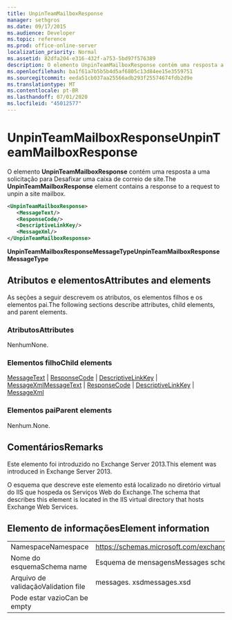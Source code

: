 ```yaml
---
title: UnpinTeamMailboxResponse
manager: sethgros
ms.date: 09/17/2015
ms.audience: Developer
ms.topic: reference
ms.prod: office-online-server
localization_priority: Normal
ms.assetid: 82dfa204-e316-432f-a753-5bd97f576389
description: O elemento UnpinTeamMailboxResponse contém uma resposta a uma solicitação para Desafixar uma caixa de correio de site.
ms.openlocfilehash: ba1f61a7b5b5b4d5af6805c13d84ee15e3559751
ms.sourcegitcommit: eeda51cb037aa25566adb293f25574674fdb2d9e
ms.translationtype: MT
ms.contentlocale: pt-BR
ms.lasthandoff: 07/01/2020
ms.locfileid: "45012577"
---
```

# <a name="unpinteammailboxresponse"></a><span data-ttu-id="d9d46-103">UnpinTeamMailboxResponse</span><span class="sxs-lookup"><span data-stu-id="d9d46-103">UnpinTeamMailboxResponse</span></span>

<span data-ttu-id="d9d46-104">O elemento **UnpinTeamMailboxResponse** contém uma resposta a uma solicitação para Desafixar uma caixa de correio de site.</span><span class="sxs-lookup"><span data-stu-id="d9d46-104">The **UnpinTeamMailboxResponse** element contains a response to a request to unpin a site mailbox.</span></span> 
  
```XML
<UnpinTeamMailboxResponse>
   <MessageText/>
   <ResponseCode/>
   <DescriptiveLinkKey/>
   <MessageXml/>
</UnpinTeamMailboxResponse>
```

 <span data-ttu-id="d9d46-105">**UnpinTeamMailboxResponseMessageType**</span><span class="sxs-lookup"><span data-stu-id="d9d46-105">**UnpinTeamMailboxResponseMessageType**</span></span>
## <a name="attributes-and-elements"></a><span data-ttu-id="d9d46-106">Atributos e elementos</span><span class="sxs-lookup"><span data-stu-id="d9d46-106">Attributes and elements</span></span>

<span data-ttu-id="d9d46-107">As seções a seguir descrevem os atributos, os elementos filhos e os elementos pai.</span><span class="sxs-lookup"><span data-stu-id="d9d46-107">The following sections describe attributes, child elements, and parent elements.</span></span>
  
### <a name="attributes"></a><span data-ttu-id="d9d46-108">Atributos</span><span class="sxs-lookup"><span data-stu-id="d9d46-108">Attributes</span></span>

<span data-ttu-id="d9d46-109">Nenhum</span><span class="sxs-lookup"><span data-stu-id="d9d46-109">None.</span></span>
  
### <a name="child-elements"></a><span data-ttu-id="d9d46-110">Elementos filho</span><span class="sxs-lookup"><span data-stu-id="d9d46-110">Child elements</span></span>

<span data-ttu-id="d9d46-111">[MessageText](messagetext.md)  |  [ResponseCode](responsecode.md)  |  [DescriptiveLinkKey](descriptivelinkkey.md)  |  [MessageXml](messagexml.md)</span><span class="sxs-lookup"><span data-stu-id="d9d46-111">[MessageText](messagetext.md) | [ResponseCode](responsecode.md) | [DescriptiveLinkKey](descriptivelinkkey.md) | [MessageXml](messagexml.md)</span></span>
  
### <a name="parent-elements"></a><span data-ttu-id="d9d46-112">Elementos pai</span><span class="sxs-lookup"><span data-stu-id="d9d46-112">Parent elements</span></span>

<span data-ttu-id="d9d46-113">Nenhum.</span><span class="sxs-lookup"><span data-stu-id="d9d46-113">None.</span></span>
  
## <a name="remarks"></a><span data-ttu-id="d9d46-114">Comentários</span><span class="sxs-lookup"><span data-stu-id="d9d46-114">Remarks</span></span>

<span data-ttu-id="d9d46-115">Este elemento foi introduzido no Exchange Server 2013.</span><span class="sxs-lookup"><span data-stu-id="d9d46-115">This element was introduced in Exchange Server 2013.</span></span>
  
<span data-ttu-id="d9d46-116">O esquema que descreve este elemento está localizado no diretório virtual do IIS que hospeda os Serviços Web do Exchange.</span><span class="sxs-lookup"><span data-stu-id="d9d46-116">The schema that describes this element is located in the IIS virtual directory that hosts Exchange Web Services.</span></span>
  
## <a name="element-information"></a><span data-ttu-id="d9d46-117">Elemento de informações</span><span class="sxs-lookup"><span data-stu-id="d9d46-117">Element information</span></span>

|||
|:-----|:-----|
|<span data-ttu-id="d9d46-118">Namespace</span><span class="sxs-lookup"><span data-stu-id="d9d46-118">Namespace</span></span>  <br/> |https://schemas.microsoft.com/exchange/services/2006/messages  <br/> |
|<span data-ttu-id="d9d46-119">Nome do esquema</span><span class="sxs-lookup"><span data-stu-id="d9d46-119">Schema name</span></span>  <br/> |<span data-ttu-id="d9d46-120">Esquema de mensagens</span><span class="sxs-lookup"><span data-stu-id="d9d46-120">Messages schema</span></span>  <br/> |
|<span data-ttu-id="d9d46-121">Arquivo de validação</span><span class="sxs-lookup"><span data-stu-id="d9d46-121">Validation file</span></span>  <br/> |<span data-ttu-id="d9d46-122">messages. xsd</span><span class="sxs-lookup"><span data-stu-id="d9d46-122">messages.xsd</span></span>  <br/> |
|<span data-ttu-id="d9d46-123">Pode estar vazio</span><span class="sxs-lookup"><span data-stu-id="d9d46-123">Can be empty</span></span>  <br/> ||
   

